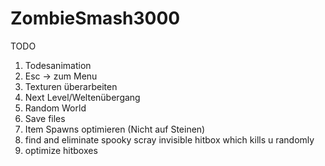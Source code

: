 # ZombieSmash3000
TODO

1. Todesanimation
2. Esc -> zum Menu 
3. Texturen überarbeiten
4. Next Level/Weltenübergang 
5. Random World
6. Save files
7. Item Spawns optimieren (Nicht auf Steinen) 
8. find and eliminate spooky scray invisible hitbox which kills u randomly
9. optimize hitboxes
